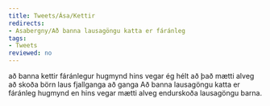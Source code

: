 ```yaml
---
title: Tweets/Ása/Kettir
redirects:
- Asabergny/Að banna lausagöngu katta er fáránleg
tags:
- Tweets
reviewed: no
---
```

<vocabulary>
að banna
kettir
fáránlegur
hugmynd
hins vegar
ég hélt að það mætti
alveg
að skoða
börn
laus
fjallganga
að ganga
</vocabulary>
<Tweet
data-translate="true"
audio="Lausaganga.mp3"
id="860604707705901060"
date="1494019126000"
favorites="11"
user_name="107 stjórinn"
handle="asabergny"
user_picture="Tweet-asabergny-jkfrbo.jpg"
verified=""
>Að banna lausagöngu katta er fáránleg hugmynd en hins vegar mætti alveg endurskoða lausagöngu barna.</Tweet>
